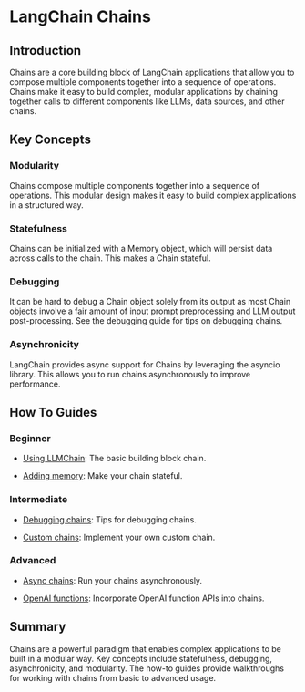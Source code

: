 

# LangChain Chains

## Introduction

Chains are a core building block of LangChain applications that allow you to compose multiple components together into a sequence of operations. Chains make it easy to build complex, modular applications by chaining together calls to different components like LLMs, data sources, and other chains.

## Key Concepts

### Modularity

Chains compose multiple components together into a sequence of operations. This modular design makes it easy to build complex applications in a structured way.

### Statefulness 

Chains can be initialized with a Memory object, which will persist data across calls to the chain. This makes a Chain stateful.

### Debugging

It can be hard to debug a Chain object solely from its output as most Chain objects involve a fair amount of input prompt preprocessing and LLM output post-processing. See the debugging guide for tips on debugging chains.

### Asynchronicity

LangChain provides async support for Chains by leveraging the asyncio library. This allows you to run chains asynchronously to improve performance.

## How To Guides

### Beginner

- [Using LLMChain](/docs/modules/chains/how_to/llmchain): The basic building block chain.

- [Adding memory](/docs/modules/chains/how_to/memory): Make your chain stateful.

### Intermediate

- [Debugging chains](/docs/modules/chains/how_to/debugging): Tips for debugging chains.

- [Custom chains](/docs/modules/chains/how_to/custom_chain): Implement your own custom chain.

### Advanced

- [Async chains](/docs/modules/chains/how_to/async_chain): Run your chains asynchronously.

- [OpenAI functions](/docs/modules/chains/how_to/openai_functions): Incorporate OpenAI function APIs into chains.

## Summary

Chains are a powerful paradigm that enables complex applications to be built in a modular way. Key concepts include statefulness, debugging, asynchronicity, and modularity. The how-to guides provide walkthroughs for working with chains from basic to advanced usage.

